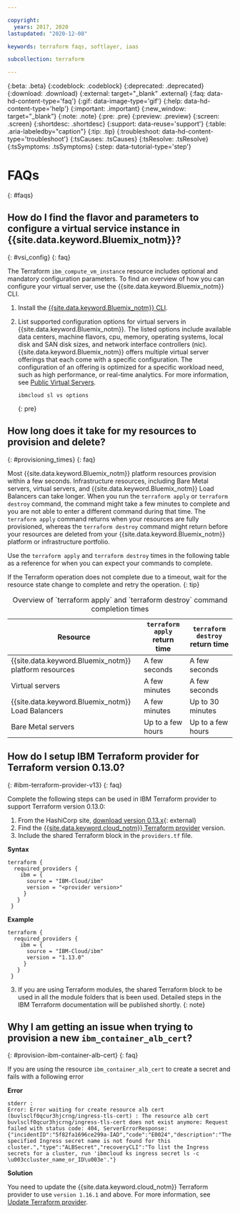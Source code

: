 ```yaml
---

copyright:
  years: 2017, 2020
lastupdated: "2020-12-08"

keywords: terraform faqs, softlayer, iaas

subcollection: terraform

---
```


{:beta: .beta}
{:codeblock: .codeblock}
{:deprecated: .deprecated}
{:download: .download}
{:external: target="_blank" .external}
{:faq: data-hd-content-type='faq'}
{:gif: data-image-type='gif'}
{:help: data-hd-content-type='help'}
{:important: .important}
{:new_window: target="_blank"}
{:note: .note}
{:pre: .pre}
{:preview: .preview}
{:screen: .screen}
{:shortdesc: .shortdesc}
{:support: data-reuse='support'}
{:table: .aria-labeledby="caption"}
{:tip: .tip}
{:troubleshoot: data-hd-content-type='troubleshoot'}
{:tsCauses: .tsCauses}
{:tsResolve: .tsResolve}
{:tsSymptoms: .tsSymptoms}
{:step: data-tutorial-type='step'}

# FAQs
{: #faqs}

## How do I find the flavor and parameters to configure a virtual service instance in {{site.data.keyword.Bluemix_notm}}? 
{: #vsi_config}
{: faq}

The Terraform `ibm_compute_vm_instance` resource includes optional and mandatory configuration parameters. To find an overview of how you can configure your virtual server, use the {{site.data.keyword.Bluemix_notm}} CLI.  

1. Install the [{{site.data.keyword.Bluemix_notm}} CLI](/docs/cli?topic=cli-install-ibmcloud-cli). 

2. List supported configuration options for virtual servers in {{site.data.keyword.Bluemix_notm}}. The listed options include available data centers, machine flavors, cpu, memory, operating systems, local disk and SAN disk sizes, and network interface controllers (nic). {{site.data.keyword.Bluemix_notm}} offers multiple virtual server offerings that each come with a specific configuration. The configuration of an offering is optimized for a specific workload need, such as high performance, or real-time analytics. For more information, see [Public Virtual Servers](/docs/virtual-servers?topic=virtual-servers-about-public-virtual-servers). 
   ```
   ibmcloud sl vs options
   ```
   {: pre}


## How long does it take for my resources to provision and delete?
{: #provisioning_times}
{: faq}

Most {{site.data.keyword.Bluemix_notm}} platform resources provision within a few seconds. Infrastructure resources, including Bare Metal servers, virtual servers, and {{site.data.keyword.Bluemix_notm}} Load Balancers can take longer. When you run the `terraform apply` or `terraform destroy` command, the command might take a few minutes to complete and you are not able to enter a different command during that time. The `terraform apply` command returns when your resources are fully provisioned, whereas the `terraform destroy` command might return before your resources are deleted from your {{site.data.keyword.Bluemix_notm}} platform or infrastructure portfolio. 

Use the `terraform apply` and `terraform destroy` times in the following table as a reference for when you can expect your commands to complete. 

If the Terraform operation does not complete due to a timeout, wait for the resource state change to complete and retry the operation. 
{: tip}

<table>
<caption>Overview of `terraform apply` and `terraform destroy` command completion times</caption>
<thead>
<th>Resource</th>
<th><code>terraform apply</code> return time</th>
<th><code>terraform destroy</code> return time</th>
</thead>
<tbody>
<tr>
<td>{{site.data.keyword.Bluemix_notm}} platform resources</td>
<td>A few seconds</td>
<td>A few seconds</td>
</tr>
<tr>
<td>Virtual servers</td>
<td>A few minutes</td>
<td>A few seconds</td>
</tr>
<tr>
<td>{{site.data.keyword.Bluemix_notm}} Load Balancers</td>
<td>A few minutes</td>
<td>Up to 30 minutes</td>
</tr>
<tr>
<td>Bare Metal servers</td>
<td>Up to a few hours</td>
<td>Up to a few hours</td>
</tr>
</tbody>
</table>

## How do I setup IBM Terraform provider for Terraform version 0.13.0?
{: #ibm-terraform-provider-v13}
{: faq}

Complete the following steps can be used in IBM Terraform provider to support Terraform version 0.13.0:

1. From the HashiCorp site, [download version 0.13.x](https://releases.hashicorp.com/terraform/){: external}
2. Find the [{{site.data.keyword.cloud_notm}} Terraform provider](https://github.com/IBM-Cloud/terraform-provider-ibm/releases) version.
2. Include the shared Terraform block in the `providers.tf` file.

  **Syntax**

  ```
  terraform {
    required_providers {
      ibm = {
        source = "IBM-Cloud/ibm"
        version = "<provider version>"
       }
     }
   }
  ```

  **Example**

  ```
  terraform {
    required_providers {
      ibm = {
        source = "IBM-Cloud/ibm"
        version = "1.13.0"
       }
     }
   }
  ```
3. If you are using Terraform modules, the shared Terraform block to be used in all the module folders that is been used.
    Detailed steps in the IBM Terraform documentation will be published shortly.
    {: note}

## Why I am getting an issue when trying to provision a new `ibm_container_alb_cert`?
{: #provision-ibm-container-alb-cert}
{: faq}

If you are using the resource `ibm_container_alb_cert` to create a secret and fails with a following error

**Error**

```
stderr : 
Error: Error waiting for create resource alb cert (buvlsclf0qcur3hjcrng/ingress-tls-cert) : The resource alb cert buvlsclf0qcur3hjcrng/ingress-tls-cert does not exist anymore: Request failed with status code: 404, ServerErrorResponse: {"incidentID":"5f82fa1696ce299a-IAD","code":"E0024","description":"The specified Ingress secret name is not found for this cluster.","type":"ALBSecret","recoveryCLI":"To list the Ingress secrets for a cluster, run 'ibmcloud ks ingress secret ls -c \u003ccluster_name_or_ID\u003e'."}
```

**Solution**

You need to update the {{site.data.keyword.cloud_notm}} Terraform provider to use `version 1.16.1` and above. For more information, see [Update Terraform provider](#ibm-terraform-provider-v13).

